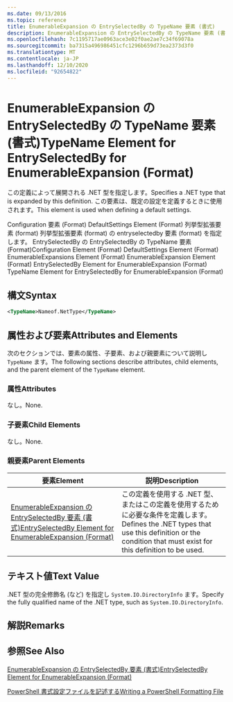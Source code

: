 ```yaml
---
ms.date: 09/13/2016
ms.topic: reference
title: EnumerableExpansion の EntrySelectedBy の TypeName 要素 (書式)
description: EnumerableExpansion の EntrySelectedBy の TypeName 要素 (書式)
ms.openlocfilehash: 7c1195717ae0963ace3e02f0ae2ae7c34f69078a
ms.sourcegitcommit: ba7315a496986451cfc1296b659d73ea2373d3f0
ms.translationtype: MT
ms.contentlocale: ja-JP
ms.lasthandoff: 12/10/2020
ms.locfileid: "92654822"
---
```

# <a name="typename-element-for-entryselectedby-for-enumerableexpansion-format"></a><span data-ttu-id="e2ea1-103">EnumerableExpansion の EntrySelectedBy の TypeName 要素 (書式)</span><span class="sxs-lookup"><span data-stu-id="e2ea1-103">TypeName Element for EntrySelectedBy for EnumerableExpansion (Format)</span></span>

<span data-ttu-id="e2ea1-104">この定義によって展開される .NET 型を指定します。</span><span class="sxs-lookup"><span data-stu-id="e2ea1-104">Specifies a .NET type that is expanded by this definition.</span></span> <span data-ttu-id="e2ea1-105">この要素は、既定の設定を定義するときに使用されます。</span><span class="sxs-lookup"><span data-stu-id="e2ea1-105">This element is used when defining a default settings.</span></span>

<span data-ttu-id="e2ea1-106">Configuration 要素 (Format) DefaultSettings Element (Format) 列挙型拡張要素 (format) 列挙型拡張要素 (format) の entryselectedby 要素 (format) を指定します。 EntrySelectedBy の EntrySelectedBy の TypeName 要素 (Format)</span><span class="sxs-lookup"><span data-stu-id="e2ea1-106">Configuration Element (Format) DefaultSettings Element (Format) EnumerableExpansions Element (Format) EnumerableExpansion Element (Format) EntrySelectedBy Element for EnumerableExpansion (Format) TypeName Element for EntrySelectedBy for EnumerableExpansion (Format)</span></span>

## <a name="syntax"></a><span data-ttu-id="e2ea1-107">構文</span><span class="sxs-lookup"><span data-stu-id="e2ea1-107">Syntax</span></span>

```xml
<TypeName>Nameof.NetType</TypeName>

```

## <a name="attributes-and-elements"></a><span data-ttu-id="e2ea1-108">属性および要素</span><span class="sxs-lookup"><span data-stu-id="e2ea1-108">Attributes and Elements</span></span>

<span data-ttu-id="e2ea1-109">次のセクションでは、要素の属性、子要素、および親要素について説明し `TypeName` ます。</span><span class="sxs-lookup"><span data-stu-id="e2ea1-109">The following sections describe attributes, child elements, and the parent element of the `TypeName` element.</span></span>

### <a name="attributes"></a><span data-ttu-id="e2ea1-110">属性</span><span class="sxs-lookup"><span data-stu-id="e2ea1-110">Attributes</span></span>

<span data-ttu-id="e2ea1-111">なし。</span><span class="sxs-lookup"><span data-stu-id="e2ea1-111">None.</span></span>

### <a name="child-elements"></a><span data-ttu-id="e2ea1-112">子要素</span><span class="sxs-lookup"><span data-stu-id="e2ea1-112">Child Elements</span></span>

<span data-ttu-id="e2ea1-113">なし。</span><span class="sxs-lookup"><span data-stu-id="e2ea1-113">None.</span></span>

### <a name="parent-elements"></a><span data-ttu-id="e2ea1-114">親要素</span><span class="sxs-lookup"><span data-stu-id="e2ea1-114">Parent Elements</span></span>

|<span data-ttu-id="e2ea1-115">要素</span><span class="sxs-lookup"><span data-stu-id="e2ea1-115">Element</span></span>|<span data-ttu-id="e2ea1-116">説明</span><span class="sxs-lookup"><span data-stu-id="e2ea1-116">Description</span></span>|
|-------------|-----------------|
|[<span data-ttu-id="e2ea1-117">EnumerableExpansion の EntrySelectedBy 要素 (書式)</span><span class="sxs-lookup"><span data-stu-id="e2ea1-117">EntrySelectedBy Element for EnumerableExpansion (Format)</span></span>](./entryselectedby-element-for-enumerableexpansion-format.md)|<span data-ttu-id="e2ea1-118">この定義を使用する .NET 型、またはこの定義を使用するために必要な条件を定義します。</span><span class="sxs-lookup"><span data-stu-id="e2ea1-118">Defines the .NET types that use this definition or the condition that must exist for this definition to be used.</span></span>|

## <a name="text-value"></a><span data-ttu-id="e2ea1-119">テキスト値</span><span class="sxs-lookup"><span data-stu-id="e2ea1-119">Text Value</span></span>

<span data-ttu-id="e2ea1-120">.NET 型の完全修飾名 (など) を指定し `System.IO.DirectoryInfo` ます。</span><span class="sxs-lookup"><span data-stu-id="e2ea1-120">Specify the fully qualified name of the .NET type, such as `System.IO.DirectoryInfo`.</span></span>

## <a name="remarks"></a><span data-ttu-id="e2ea1-121">解説</span><span class="sxs-lookup"><span data-stu-id="e2ea1-121">Remarks</span></span>

## <a name="see-also"></a><span data-ttu-id="e2ea1-122">参照</span><span class="sxs-lookup"><span data-stu-id="e2ea1-122">See Also</span></span>

[<span data-ttu-id="e2ea1-123">EnumerableExpansion の EntrySelectedBy 要素 (書式)</span><span class="sxs-lookup"><span data-stu-id="e2ea1-123">EntrySelectedBy Element for EnumerableExpansion (Format)</span></span>](./entryselectedby-element-for-enumerableexpansion-format.md)

[<span data-ttu-id="e2ea1-124">PowerShell 書式設定ファイルを記述する</span><span class="sxs-lookup"><span data-stu-id="e2ea1-124">Writing a PowerShell Formatting File</span></span>](./writing-a-powershell-formatting-file.md)
